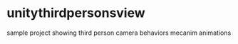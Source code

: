 unitythirdpersonsview
=====================

sample project showing third person camera behaviors mecanim animations
